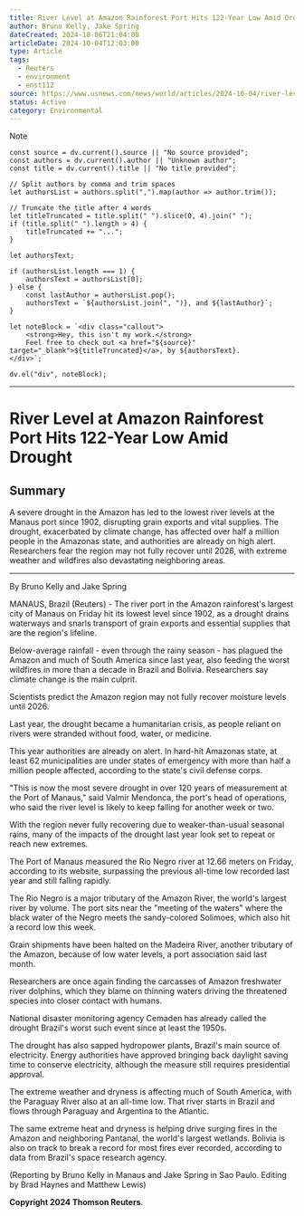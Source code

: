 ```yaml
---
title: River Level at Amazon Rainforest Port Hits 122-Year Low Amid Drought
author: Bruno Kelly, Jake Spring
dateCreated: 2024-10-06T21:04:00
articleDate: 2024-10-04T12:03:00
type: Article
tags:
  - Reuters
  - environment
  - enst112
source: https://www.usnews.com/news/world/articles/2024-10-04/river-level-at-amazon-rainforest-port-hits-122-year-low-amid-drought
status: Active
category: Environmental
---
```


> [!NOTE]
```dataviewjs
const source = dv.current().source || "No source provided";
const authors = dv.current().author || "Unknown author";
const title = dv.current().title || "No title provided";

// Split authors by comma and trim spaces
let authorsList = authors.split(",").map(author => author.trim());

// Truncate the title after 4 words
let titleTruncated = title.split(" ").slice(0, 4).join(" ");
if (title.split(" ").length > 4) {
    titleTruncated += "...";
}

let authorsText;

if (authorsList.length === 1) {
    authorsText = authorsList[0];
} else {
    const lastAuthor = authorsList.pop();
    authorsText = `${authorsList.join(", ")}, and ${lastAuthor}`;
}

let noteBlock = `<div class="callout">
    <strong>Hey, this isn't my work.</strong>
    Feel free to check out <a href="${source}" target="_blank">${titleTruncated}</a>, by ${authorsText}.
</div>`;

dv.el("div", noteBlock);

```

---

# River Level at Amazon Rainforest Port Hits 122-Year Low Amid Drought

## Summary
A severe drought in the Amazon has led to the lowest river levels at the Manaus port since 1902, disrupting grain exports and vital supplies. The drought, exacerbated by climate change, has affected over half a million people in the Amazonas state, and authorities are already on high alert. Researchers fear the region may not fully recover until 2026, with extreme weather and wildfires also devastating neighboring areas.

---

By Bruno Kelly and Jake Spring

MANAUS, Brazil (Reuters) - The river port in the Amazon rainforest's largest city of Manaus on Friday hit its lowest level since 1902, as a drought drains waterways and snarls transport of grain exports and essential supplies that are the region's lifeline.

Below-average rainfall - even through the rainy season - has plagued the Amazon and much of South America since last year, also feeding the worst wildfires in more than a decade in Brazil and Bolivia. Researchers say climate change is the main culprit.

Scientists predict the Amazon region may not fully recover moisture levels until 2026.

Last year, the drought became a humanitarian crisis, as people reliant on rivers were stranded without food, water, or medicine.

This year authorities are already on alert. In hard-hit Amazonas state, at least 62 municipalities are under states of emergency with more than half a million people affected, according to the state's civil defense corps.

"This is now the most severe drought in over 120 years of measurement at the Port of Manaus," said Valmir Mendonca, the port's head of operations, who said the river level is likely to keep falling for another week or two.

With the region never fully recovering due to weaker-than-usual seasonal rains, many of the impacts of the drought last year look set to repeat or reach new extremes.

The Port of Manaus measured the Rio Negro river at 12.66 meters on Friday, according to its website, surpassing the previous all-time low recorded last year and still falling rapidly.

The Rio Negro is a major tributary of the Amazon River, the world's largest river by volume. The port sits near the "meeting of the waters" where the black water of the Negro meets the sandy-colored Solimoes, which also hit a record low this week.

Grain shipments have been halted on the Madeira River, another tributary of the Amazon, because of low water levels, a port association said last month.

Researchers are once again finding the carcasses of Amazon freshwater river dolphins, which they blame on thinning waters driving the threatened species into closer contact with humans.

National disaster monitoring agency Cemaden has already called the drought Brazil's worst such event since at least the 1950s.

The drought has also sapped hydropower plants, Brazil's main source of electricity. Energy authorities have approved bringing back daylight saving time to conserve electricity, although the measure still requires presidential approval.

The extreme weather and dryness is affecting much of South America, with the Paraguay River also at an all-time low. That river starts in Brazil and flows through Paraguay and Argentina to the Atlantic.

The same extreme heat and dryness is helping drive surging fires in the Amazon and neighboring Pantanal, the world's largest wetlands. Bolivia is also on track to break a record for most fires ever recorded, according to data from Brazil's space research agency.

(Reporting by Bruno Kelly in Manaus and Jake Spring in Sao Paulo. Editing by Brad Haynes and Matthew Lewis)

**Copyright 2024 Thomson Reuters**.